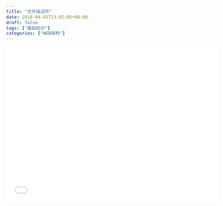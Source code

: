 ```yaml
---
title: "文件描述符"
date: 2018-04-01T13:02:05+08:00
draft: false
tags: ["基础知识"]
categories: ["WEB架构"]
---
```

<iframe src="//slides.com/teddy-hoo/deck-3/embed#/28" width="576" height="420" scrolling="no" frameborder="0" webkitallowfullscreen mozallowfullscreen allowfullscreen></iframe>